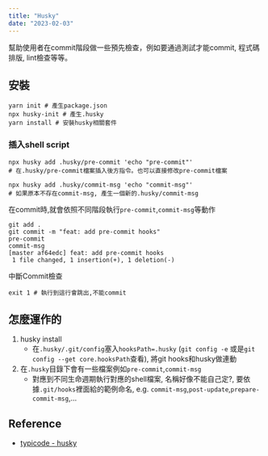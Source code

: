 ```yaml
---
title: "Husky"
date: "2023-02-03"
---
```


幫助使用者在commit階段做一些預先檢查，例如要通過測試才能commit, 程式碼排版, lint檢查等等。

## 安裝
```shell
yarn init # 產生package.json
npx husky-init # 產生.husky
yarn install # 安裝husky相關套件
```

### 插入shell script
```shell
npx husky add .husky/pre-commit 'echo "pre-commit"' 
# 在.husky/pre-commit檔案插入後方指令。也可以直接修改pre-commit檔案

npx husky add .husky/commit-msg 'echo "commit-msg"'
# 如果原本不存在commit-msg, 產生一個新的.husky/commit-msg
```

在commit時,就會依照不同階段執行`pre-commit`,`commit-msg`等動作
```shell
git add .
git commit -m "feat: add pre-commit hooks"             
pre-commit
commit-msg
[master af64edc] feat: add pre-commit hooks
 1 file changed, 1 insertion(+), 1 deletion(-)
```

中斷Commit檢查
```shell
exit 1 # 執行到這行會跳出,不能commit
```

## 怎麼運作的
1. husky install
	* 在`.husky/.git/config`塞入`hooksPath=.husky`  (`git config -e` 或是`git config --get core.hooksPath`查看), 將git hooks和husky做連動
2. 在`.husky`目錄下會有一些檔案例如`pre-commit`,`commit-msg`
	* 對應到不同生命週期執行對應的shell檔案, 名稱好像不能自己定?, 要依據`.git/hooks`裡面給的範例命名, e.g. `commit-msg`,`post-update`,`prepare-commit-msg`,...
	

## Reference
* [typicode - husky](https://typicode.github.io/husky/#/)
